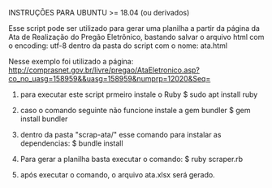 INSTRUÇÕES PARA UBUNTU >= 18.04 (ou derivados)

Esse script pode ser utilizado para gerar uma planilha a partir da página
da Ata de Realização do Pregão Eletrônico, bastando salvar o arquivo html
com o encoding: utf-8 dentro da pasta do script com o nome:  ata.html

Nesse exemplo foi utilizado a página: http://comprasnet.gov.br/livre/pregao/AtaEletronico.asp?co_no_uasg=158959&&uasg=158959&numprp=12020&Seq=

1) para executar este script prmeiro instale o Ruby
$ sudo apt install ruby

2) caso o comando seguinte não funcione instale a gem bundler
$ gem install bundler

3) dentro da pasta "scrap-ata/" esse comando para instalar as dependencias:
$ bundle install

4) Para gerar a planilha basta executar o comando:
$ ruby scraper.rb

5) após executar o comando, o arquivo ata.xlsx será gerado.